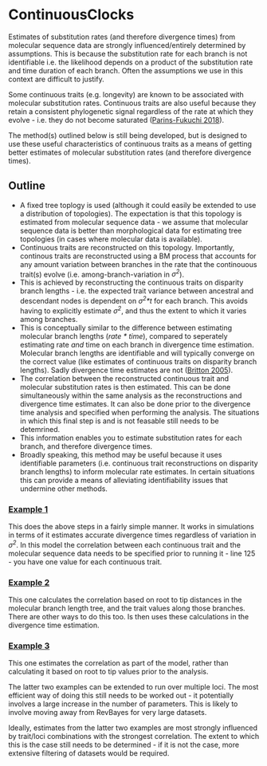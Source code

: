 # ContinuousClocks

Estimates of substitution rates (and therefore divergence times) from molecular sequence data are strongly influenced/entirely determined by assumptions. This is because the substitution rate for each branch is not identifiable i.e. the likelihood depends on a product of the substitution rate and time duration of each branch. Often the assumptions we use in this context are difficult to justify.  

Some continuous traits (e.g. longevity) are known to be associated with molecular substitution rates. Continuous traits are also useful because they retain a consistent phylogenetic signal regardless of the rate at which they evolve - i.e. they do not become saturated ([Parins-Fukuchi 2018](https://doi.org/10.1093/sysbio/syx072)). 

The method(s) outlined below is still being developed, but is designed to use these useful characteristics of continuous traits as a means of getting better estimates of molecular substitution rates (and therefore divergence times).

## Outline

- A fixed tree toplogy is used (although it could easily be extended to use a distribution of topologies). The expectation is that this topology is estimated from molecular sequence data - we assume that molecular sequence data is better than morphological data for estimating tree topologies (in cases where molecular data is available).
- Continuous traits are reconstructed on this topology. Importantly, continous traits are reconstructed using a BM process that accounts for any amount variation between branches in the rate that the continouous trait(s) evolve (i.e. among-branch-variation in _σ<sup>2</sup>_).
- This is achieved by reconstructing the continuous traits on disparity branch lengths - i.e. the expected trait variance between ancestral and descendant nodes is dependent on _σ<sup>2</sup>*t_ for each branch. This avoids having to explicitly estimate _σ<sup>2</sup>_, and thus the extent to which it varies among branches.
- This is conceptually similar to the difference between estimating molecular branch lengths (_rate * time_), compared to seperately estimating rate _and_ time on each branch in divergence time estimation. Molecular branch lengths are identifiable and will typically converge on the correct value (like estimates of continuous traits on disparity branch lengths). Sadly divergence time estimates are not ([Britton 2005](https://doi.org/10.1080/10635150590947311)).
- The correlation between the reconstructed continuous trait and molecular substitution rates is then estimated. This can be done simultaneously within the same analysis as the reconstructions and divergence time estimates. It can also be done prior to the divergence time analysis and specified when performing the analysis. The situations in which this final step is and is not feasable still needs to be detemrined.   
- This information enables you to estimate substitution rates for each branch, and therefore divergence times. 
- Broadly speaking, this method may be useful because it uses identifiable parameters (i.e. continuous trait reconstructions on disparity branch lengths) to inform molecular rate estimates. In certain situations this can provide a means of alleviating identifiability issues that undermine other methods. 

### [Example 1](https://github.com/TomCarr/ContinuousClocks/blob/main/ContinuousClocks1.Rev)
This does the above steps in a fairly simple manner. It works in simulations in terms of it estimates accurate divergence times regardless of variation in _σ<sup>2</sup>_.
In this model the correlation between each continuous trait and the molecular sequence data needs to be specified prior to running it - line 125 - you have one value for each continuous trait.

### [Example 2](https://github.com/TomCarr/ContinuousClocks/blob/main/ContinuousClocks2.Rev)
This one calculates the correlation based on root to tip distances in  the molecular branch length tree, and the trait values along those branches. There are other ways to do this too. Is then uses these calculations in the divergence time estimation. 


### [Example 3](https://github.com/TomCarr/ContinuousClocks/blob/main/ContinuousClocks3.Rev)
This one estimates the correlation as part of the model, rather than calculating it based on root to tip values prior to the analysis. 

The latter two examples can be extended to run over multiple loci. The most efficient way of doing this still needs to be worked out - it potentially involves a large increase in the number of parameters. This is likely to involve moving away from RevBayes for very large datasets. 

Ideally, estimates from the latter two examples are most strongly influenced by trait/loci combinations with the strongest correlation. The extent to which this is the case still needs to be determined - if it is not the case, more extensive filtering of datasets would be required.  





